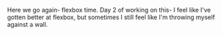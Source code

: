 Here we go again- flexbox time. 
Day 2 of working on this- I feel like I've gotten better at flexbox, but sometimes I still feel like I'm throwing myself against a wall.